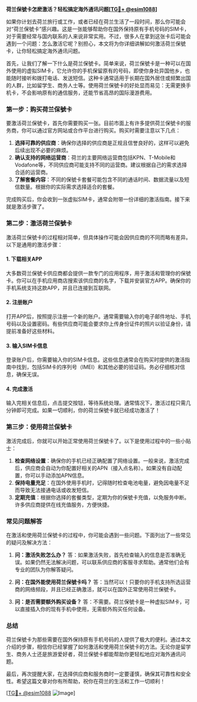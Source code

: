 **荷兰保號卡怎麽激活？轻松搞定海外通讯问题[[TG💪+ @esim1088](https://t.me/s/esim1088)]**

如果你计划去荷兰旅行或工作，或者已经在荷兰生活了一段时间，那么你可能会对“荷兰保號卡”感兴趣。这是一张能够帮助你在国外保持原有手机号码的SIM卡，对于需要经常与国内联系的人来说非常实用。不过，很多人在拿到这张卡后可能会遇到一个问题：怎么激活它呢？别担心，本文将为你详细讲解如何激活荷兰保號卡，让你轻松搞定海外通讯问题。

首先，让我们了解一下什么是荷兰保號卡。简单来说，荷兰保號卡是一种可以在国外使用的虚拟SIM卡，它允许你的手机保留原有的号码，即使你身处异国他乡，也能随时接听和拨打电话、发送短信。这种卡通常适用于长期在国外居住或频繁出国的人群，比如留学生、商务人士等。使用荷兰保號卡的好处显而易见：无需更换手机卡，不会影响原有的通信服务，还能节省高昂的国际漫游费用。

### **第一步：购买荷兰保號卡**

要激活荷兰保號卡，首先你需要购买一张。目前市面上有许多提供荷兰保號卡的服务商，你可以通过官方网站或合作平台进行购买。购买时需要注意以下几点：

1. **选择可靠的供应商**：确保你选择的供应商是正规且信誉良好的，这样可以避免后续出现不必要的麻烦。
2. **确认支持的网络运营商**：荷兰的主要网络运营商包括KPN、T-Mobile和Vodafone等，不同供应商可能支持不同的运营商。建议根据自己的需求选择合适的运营商。
3. **了解套餐内容**：不同的保號卡套餐可能包含不同的通话时间、数据流量以及短信数量。根据你的实际需求选择适合的套餐。

完成购买后，你会收到一张虚拟SIM卡，通常会附带一份详细的激活指南。接下来就是激活步骤了。

### **第二步：激活荷兰保號卡**

激活荷兰保號卡的过程相对简单，但具体操作可能会因供应商的不同而略有差异。以下是通用的激活步骤：

#### **1. 下载相关APP**
大多数荷兰保號卡供应商都会提供一款专门的应用程序，用于激活和管理你的保號卡。你可以在手机应用商店搜索该供应商的名字，下载并安装官方APP。确保你的手机系统支持这款APP，并且已连接到互联网。

#### **2. 注册账户**
打开APP后，按照提示注册一个新的账户。通常需要输入你的电子邮件地址、手机号码以及设置密码。有些供应商可能会要求你上传身份证件的照片以验证身份，请提前准备好这些材料。

#### **3. 输入SIM卡信息**
登录账户后，你需要输入你的SIM卡信息。这些信息通常会在购买时提供的激活指南中找到，包括SIM卡的序列号（IMEI）和其他必要的验证码。务必仔细核对信息，确保无误。

#### **4. 完成激活**
输入完相关信息后，点击提交按钮，等待系统处理。通常情况下，激活过程只需几分钟即可完成。如果一切顺利，你的荷兰保號卡就已经成功激活了！

### **第三步：使用荷兰保號卡**

激活完成后，你就可以开始正常使用荷兰保號卡了。以下是使用过程中的一些小贴士：

1. **检查网络设置**：确保你的手机已经正确配置了网络设置。一般来说，激活完成后，供应商会自动为你配置好相关的APN（接入点名称）。如果没有自动配置，你可以手动添加APN信息。
2. **保持电量充足**：在国外使用手机时，记得随时检查电池电量，避免因电量不足而导致无法接通电话或收发短信。
3. **定期充值**：根据你选择的套餐类型，定期为你的保號卡充值，以免服务中断。许多供应商提供在线充值服务，方便快捷。

### **常见问题解答**

在激活和使用荷兰保號卡的过程中，你可能会遇到一些问题。下面列出了一些常见的疑问及解决方法：

1. **问：激活失败怎么办？**
   答：如果激活失败，首先检查输入的信息是否准确无误。如果仍然无法解决问题，可以联系供应商的客服寻求帮助。通常他们会有专业的团队为你解答疑问。

2. **问：在国外能使用荷兰保號卡吗？**
   答：当然可以！只要你的手机支持所选运营商的网络频段，并且已经正确激活，就可以在国外正常使用荷兰保號卡。

3. **问：是否需要额外购买设备？**
   答：不需要。荷兰保號卡是一种虚拟SIM卡，可以直接插入你的现有手机中使用，无需额外购买任何设备。

### **总结**

荷兰保號卡为那些需要在国外保持原有手机号码的人提供了极大的便利。通过本文介绍的步骤，相信你已经掌握了如何激活和使用荷兰保號卡的方法。无论你是留学生、商务人士还是旅游爱好者，荷兰保號卡都能帮助你更轻松地应对海外通讯问题。

最后，再次提醒大家，在选择供应商和服务商时一定要谨慎，确保其可靠性和安全性。希望这篇文章对你有所帮助，祝你在荷兰的生活和工作一切顺利！

[[TG💪+ @esim1088](https://t.me/s/esim1088) ![Image](https://i.postimg.cc/4NQfJmqS/Snipaste-2025-05-13-00-14-12.png)]